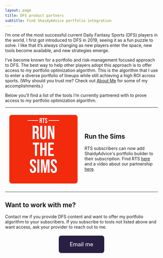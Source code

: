 ```yaml
---
layout: page
title: DFS product partners
subtitle: Find ShaidyAdvice portfolio integration
---
```

I’m one of the most successful current Daily Fantasy Sports (DFS) players in the world. I first got introduced to DFS in 2019, seeing it as a fun puzzle to solve. I like that it’s always changing as new players enter the space, new tools become available, and new strategies emerge. 

I’ve become known for a portfolio and risk-management focused approach to DFS. The best way to help other players adopt this approach is to offer access to my portfolio optimization algorithm. This is the algorithm that I use to enter a diverse portfolio of lineups while still achieving a high ROI across sports. (Why should you trust me? Check out [About Me](/about-me/) for some of my accomplishments.) 

Below you’ll find a list of the tools I’m currently partnered with to prove access to my portfolio optimization algorithm.

***

<div style="display: flex; align-items: center;">
  
  <div style="width: 50%; padding: 10px; text-align: center;">
    <img src="/assets/RTS-Logo.png" alt="RTS logo" 
         style="max-width: 100%; height: auto; border-radius: 8px;">
  </div>
  
  <div style="width: 50%; padding: 10px;">
    <h2>Run the Sims</h2>
    <p>RTS subscribers can now add ShaidyAdvice's portfolio builder to their subscription. Find RTS <a href="https://www.runthesims.com/">here</a> and a video about our partnership <a href="https://www.youtube.com/watch?v=dkbk7V4pQPg">here</a>.</p>
  </div>

</div>

***

<div class="container">
    <h2>Want to work with me?</h2>
    <p>Contact me if you provide DFS content and want to offer my portfolio algorithm to your subscribers. If you subscribe to tools not listed above and want access, ask your provider to reach out to me.</p>
  </div>

<!--Bonus button-->
  <div style="text-align: center; margin: 20px 0;">
    <a href="mailto:info@shaidyadvice.com" style="
        display: inline-block;
        background-color: #291F43;
        color: #EAEAEA;
        padding: 18px 36px;
        text-decoration: none;
        border-radius: 8px;
        font-weight: 500;
        font-size: 18px;">
        Email me
    </a>
</div>
